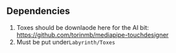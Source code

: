 ## Dependencies
1. Toxes should be downlaode here for the AI bit: https://github.com/torinmb/mediapipe-touchdesigner
2. Must be put under`Labyrinth/Toxes` 

